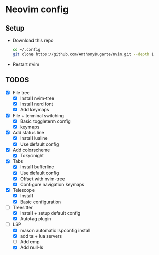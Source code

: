 # Neovim config

## Setup

- Download this repo

  ```bash
  cd ~/.config
  git clone https://github.com/AnthonyDugarte/nvim.git --depth 1
  ```

- Restart nvim

## TODOS

- [x] File tree
  - [x] Install nvim-tree
  - [x] Install nerd font
  - [x] Add keymaps
- [x] File + terminal switching
  - [x] Basic toggleterm config
  - [x] keymaps
- [x] Add status line
  - [x] Install lualine
  - [x] Use default config
- [x] Add colorscheme
  - [x] Tokyonight
- [x] Tabs
  - [x] Install bufferline
  - [x] Use default config
  - [x] Offset with nvim-tree
  - [x] Configure navigation keymaps
- [x] Telescope
  - [x] Install
  - [x] Basic configuration
- [ ] Treesitter
  - [x] Install + setup default config
  - [x] Autotag plugin
- [ ] LSP
  - [x] mason automatic lspconfig install
  - [x] add ts + lua servers
  - [ ] Add cmp
  - [x] Add null-ls
